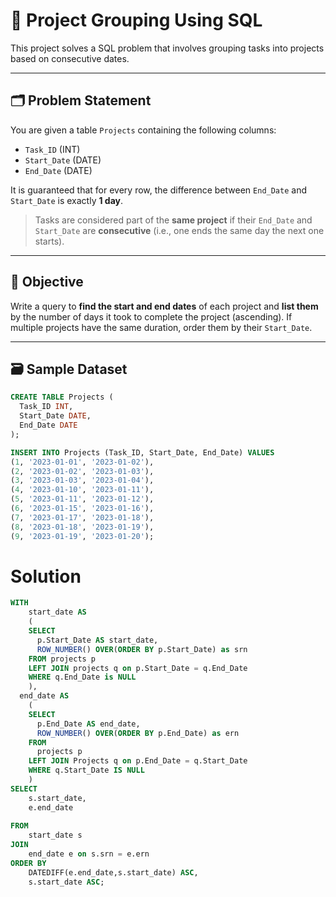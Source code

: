 # 🧩 Project Grouping Using SQL

This project solves a SQL problem that involves grouping tasks into projects based on consecutive dates.

---

## 🗂️ Problem Statement

You are given a table `Projects` containing the following columns:

- `Task_ID` (INT)
- `Start_Date` (DATE)
- `End_Date` (DATE)

It is guaranteed that for every row, the difference between `End_Date` and `Start_Date` is exactly **1 day**.

> Tasks are considered part of the **same project** if their `End_Date` and `Start_Date` are **consecutive** (i.e., one ends the same day the next one starts).

---

## 🎯 Objective

Write a query to **find the start and end dates** of each project and **list them** by the number of days it took to complete the project (ascending). If multiple projects have the same duration, order them by their `Start_Date`.

---

## 🗃️ Sample Dataset

```sql
CREATE TABLE Projects (
  Task_ID INT,
  Start_Date DATE,
  End_Date DATE
);

INSERT INTO Projects (Task_ID, Start_Date, End_Date) VALUES
(1, '2023-01-01', '2023-01-02'),
(2, '2023-01-02', '2023-01-03'),
(3, '2023-01-03', '2023-01-04'),
(4, '2023-01-10', '2023-01-11'),
(5, '2023-01-11', '2023-01-12'),
(6, '2023-01-15', '2023-01-16'),
(7, '2023-01-17', '2023-01-18'),
(8, '2023-01-18', '2023-01-19'),
(9, '2023-01-19', '2023-01-20');
```

# Solution
```sql
WITH 
    start_date AS
    (
    SELECT 
      p.Start_Date AS start_date,
      ROW_NUMBER() OVER(ORDER BY p.Start_Date) as srn
    FROM projects p
    LEFT JOIN projects q on p.Start_Date = q.End_Date
    WHERE q.End_Date is NULL
    ),
  end_date AS 
    (
    SELECT 
      p.End_Date AS end_date,
      ROW_NUMBER() OVER(ORDER BY p.End_Date) as ern
    FROM
      projects p
    LEFT JOIN Projects q on p.End_Date = q.Start_Date
    WHERE q.Start_Date IS NULL
    )
SELECT
    s.start_date,
    e.end_date
    
FROM
    start_date s
JOIN
    end_date e on s.srn = e.ern
ORDER BY 
    DATEDIFF(e.end_date,s.start_date) ASC,
    s.start_date ASC;
```